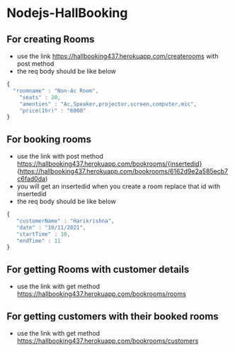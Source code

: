 # Nodejs-HallBooking
## For creating Rooms
- use the link https://hallbooking437.herokuapp.com/createrooms with post method
- the req body should be like below
```Javascript
{  
  "roomname" : "Non-Ac Room",
	"seats" : 20,
	"amenties" : "Ac,Speaker,projector,screen,computer,mic",
	"price(1hr)" : "6000"
}
```
## For booking rooms
 - use the link with post method https://hallbooking437.herokuapp.com/bookrooms/{insertedid} (https://hallbooking437.herokuapp.com/bookrooms/6162d9e2a585ecb7c6fad0da)
 - you will get an insertedid when you create a room replace that id with insertedid
 - the req body should be like below
 ```javascript
 {
    "customerName" : "Harikrishna",
	"date" : "10/11/2021",
	"startTime" : 10,
	"endTime" : 11  		
}
 ```
 ## For getting Rooms with customer details
 - use the link with get method https://hallbooking437.herokuapp.com/bookrooms/rooms
 
 ## For getting customers with their booked rooms
 - use the link with get method https://hallbooking437.herokuapp.com/bookrooms/customers
 
